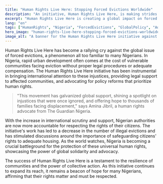 ```yaml
---
title: "Human Rights Live Here: Stopping Forced Evictions Worldwide"
description: "An initiative, Human Rights Live Here, is making strides against forced evictions, impacting lives in Nigeria."
excerpt: "Human Rights Live Here is creating a global impact on forced evictions."
lang: "en"
tags: ["HumanRights", "Nigeria", "ForcedEvictions", "GlobalPolicy", "Advocacy"]
hero_image: "human-rights-live-here-stopping-forced-evictions-worldwide.png"
image_alt: "A banner for the Human Rights Live Here initiative against a backdrop of homes under threat"
---
```


Human Rights Live Here has become a rallying cry against the global issue of forced evictions, a phenomenon all too familiar to many Nigerians. In Nigeria, rapid urban development often comes at the cost of vulnerable communities facing eviction without proper legal procedures or adequate compensation. The Human Rights Live Here initiative has been instrumental in bringing international attention to these injustices, providing legal support to affected communities, and advocating for policy reforms that prioritize human rights.

> "This movement has galvanized global support, shining a spotlight on injustices that were once ignored, and offering hope to thousands of families facing displacement," says Amina Jibril, a human rights advocate from The Guardian Nigeria.

With the increase in international scrutiny and support, Nigerian authorities are now more accountable for respecting the rights of their citizens. The initiative's work has led to a decrease in the number of illegal evictions and has stimulated discussions around the importance of safeguarding citizens' rights to adequate housing. As the world watches, Nigeria is becoming a crucial battleground for the protection of these universal human rights, showcasing the power of global solidarity and advocacy.

The success of Human Rights Live Here is a testament to the resilience of communities and the power of collective action. As this initiative continues to expand its reach, it remains a beacon of hope for many Nigerians, affirming that their rights matter and must be respected.